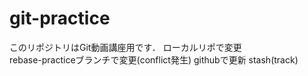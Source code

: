 # git-practice
このリポジトリはGit動画講座用です．
ローカルリポで変更  
rebase-practiceブランチで変更(conflict発生)
githubで更新
stash(track)
